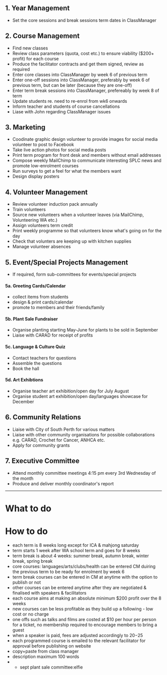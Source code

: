 ## 1. Year Management
* Set the core sessions and break sessions term dates in ClassManager

## 2. Course Management
* Find new classes
* Review class parameters (quota, cost etc.) to ensure viability ($200+ profit) for each course
* Produce the facilitator contracts and get them signed, review as required
* Enter core classes into ClassManager by week 6 of previous term
* Enter one-off sessions into ClassManager, preferably by week 6 of previous term, but can be later (because they are one-off)
* Enter term break sessions into ClassManager, prefereably by week 8 of term
* Update students re. need to re-enrol from wk6 onwards
* Inform teacher and students of course cancellations
* Liase with John regarding ClassManager issues

## 3. Marketing
* Coodinate graphic design volunteer to provide images for social media volunteer to post to Facebook
* Take live action photos for social media posts
* Print term program for front desk and members without email addresses
* Compose weekly MailChimp to communicate interesting SPLC news and promote low-enrolment courses
* Run surveys to get a feel for what the members want
* Design display posters

## 4. Volunteer Management
* Review volunteer induction pack annually
* Train volunteers
* Source new volunteers when a volunteer leaves (via MailChimp, Volunteering WA etc.)
* Assign volunteers term credit
* Print weekly programme so that volunteers know what's going on for the day
* Check that volunters are keeping up with kitchen supplies
* Manage volunteer absences

## 5. Event/Special Projects Management
* If required, form sub-committees for events/special projects

#### 5a. Greeting Cards/Calendar
* collect items from students
* design & print cards/calendar
* promote to members and their friends/family

#### 5b. Plant Sale Fundraiser
* Organise planting starting May-June for plants to be sold in September
* Liaise with CARAD for receipt of profits

#### 5c. Language & Culture Quiz
* Contact teachers for questions
* Assemble the questions
* Book the hall

#### 5d. Art Exhibtions
* Organise teacher art exhibition/open day for July August
* Organise student art exhibition/open day/languages showcase for December

## 6. Community Relations

* Liaise with City of South Perth for various matters
* Liaise with other community organisations for possible collaborations e.g. CARAD, Crochet for Cancer, ANHCA etc.
* Apply for community grants

## 7. Executive Committee
* Attend monthly committee meetings 4:15 pm every 3rd Wednesday of the month 
* Produce and deliver monthly coordinator's report

---
# What to do




# How to do

* each term is 8 weeks long except for ICA & mahjong saturday
* term starts 1 week after WA school term and goes for 8 weeks
* term break is about 4 weeks: summer break, autumn break, winter break, spring break
* core courses: languages/arts/clubs/health
can be entered CM duiring the previous term to be ready for enrolment by week 6
* term break courses can be entered in CM at anytime with the option to publish or not
* other courses can be entered anytime after they are negotiated & finalised with speakers & facilitators
* each course aims at making an absolute minimum $200 profit over the 8 weeks
* new courses can be less profitable as they build up a following - low cost or no charge
* one offs such as talks and films are costed at $10 per hour per person for a ticket, no membership required to encourage members to bring a guest
* when a speaker is paid, fees are adjusted accordingly to $20-$25
* each programmed course is emailed to the relevant facilitator for approval before publishing on website
* copy+paste from class manager
* description maximum 100 words
* * sept plant sale committee:elfie


